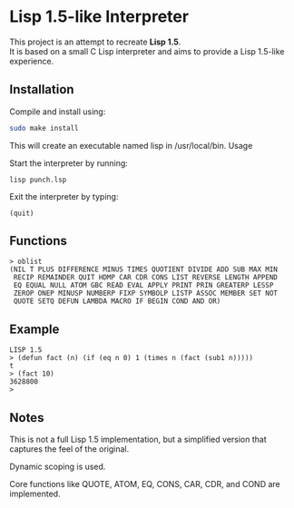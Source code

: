 # Lisp 1.5-like Interpreter

This project is an attempt to recreate **Lisp 1.5**.  
It is based on a small C Lisp interpreter and aims to provide a Lisp 1.5-like experience.

## Installation

Compile and install using:

```bash
sudo make install
```

This will create an executable named lisp in /usr/local/bin.
Usage

Start the interpreter by running:
```
lisp punch.lsp
```
Exit the interpreter by typing:
```
(quit)
```

## Functions

```
> oblist
(NIL T PLUS DIFFERENCE MINUS TIMES QUOTIENT DIVIDE ADD SUB MAX MIN
 RECIP REMAINDER QUIT HDMP CAR CDR CONS LIST REVERSE LENGTH APPEND
 EQ EQUAL NULL ATOM GBC READ EVAL APPLY PRINT PRIN GREATERP LESSP
 ZEROP ONEP MINUSP NUMBERP FIXP SYMBOLP LISTP ASSOC MEMBER SET NOT
 QUOTE SETQ DEFUN LAMBDA MACRO IF BEGIN COND AND OR)

```

## Example

```
LISP 1.5
> (defun fact (n) (if (eq n 0) 1 (times n (fact (sub1 n)))))
t
> (fact 10)
3628800
> 

```


## Notes

This is not a full Lisp 1.5 implementation, but a simplified version that captures the feel of the original.

Dynamic scoping is used.

Core functions like QUOTE, ATOM, EQ, CONS, CAR, CDR, and COND are implemented.